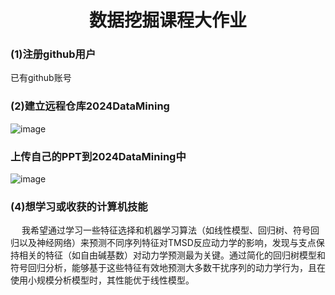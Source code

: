 # <center>数据挖掘课程大作业</center>
### (1)注册github用户
已有github账号
### (2)建立远程仓库2024DataMining
![image](https://img2024.cnblogs.com/blog/3311266/202404/3311266-20240428210944941-1227069214.png)

### 上传自己的PPT到2024DataMining中
![image](https://img2024.cnblogs.com/blog/3311266/202404/3311266-20240428215340061-798563687.png)

### (4)想学习或收获的计算机技能
&emsp; 我希望通过学习一些特征选择和机器学习算法（如线性模型、回归树、符号回归以及神经网络）来预测不同序列特征对TMSD反应动力学的影响，发现与支点保持相关的特征（如自由碱基数）对动力学预测最为关键。通过简化的回归树模型和符号回归分析，能够基于这些特征有效地预测大多数干扰序列的动力学行为，且在使用小规模分析模型时，其性能优于线性模型。
